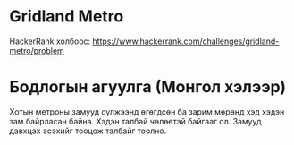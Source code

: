 # Gridland Metro

HackerRank холбоос: https://www.hackerrank.com/challenges/gridland-metro/problem

# Бодлогын агуулга (Монгол хэлээр)

Хотын метроны замууд сүлжээнд өгөгдсөн ба зарим мөрөнд хэд хэдэн зам байрласан байна. Хэдэн талбай чөлөөтэй байгааг ол. Замууд давхцах эсэхийг тооцож талбайг тоолно.
